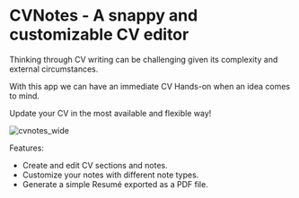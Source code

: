 # CVNotes - A snappy and customizable CV editor

Thinking through CV writing can be challenging given its complexity and external circumstances.

With this app we can have an immediate CV Hands-on when an idea comes to mind.

Update your CV in the most available and flexible way!

![cvnotes_wide](https://github.com/revs87/cvnotes-and/assets/556860/0ce3dd39-3b31-4e92-b39b-827c23ec5598)

Features:
- Create and edit CV sections and notes.
- Customize your notes with different note types.
- Generate a simple Resumé exported as a PDF file.

